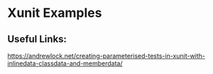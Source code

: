# Xunit Examples

## Useful Links:
https://andrewlock.net/creating-parameterised-tests-in-xunit-with-inlinedata-classdata-and-memberdata/
